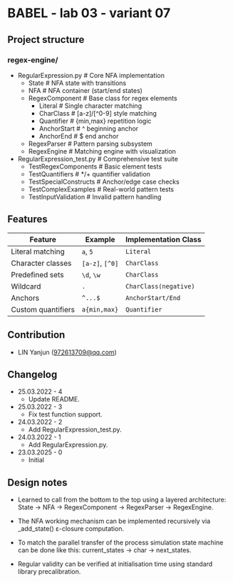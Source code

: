 # BABEL - lab 03 - variant 07

## Project structure

### regex-engine/
- RegularExpression.py # Core NFA implementation
   - State # NFA state with transitions
   - NFA # NFA container (start/end states)
   - RegexComponent # Base class for regex elements
      - Literal # Single character matching
      - CharClass # [a-z]/[^0-9] style matching
      - Quantifier # {min,max} repetition logic
      - AnchorStart # ^ beginning anchor
      - AnchorEnd # $ end anchor
   - RegexParser # Pattern parsing subsystem
   - RegexEngine # Matching engine with visualization
-  RegularExpression_test.py # Comprehensive test suite
   - TestRegexComponents # Basic element tests
   - TestQuantifiers # */+ quantifier validation
   - TestSpecialConstructs # Anchor/edge case checks
   - TestComplexExamples # Real-world pattern tests
   - TestInputValidation # Invalid pattern handling

## Features

| Feature          | Example        | Implementation Class |
|------------------|----------------|----------------------|
| Literal matching | `a`, `5`       | `Literal`            |
| Character classes| `[a-z]`, `[^0]`| `CharClass`          |
| Predefined sets  | `\d`, `\w`     | `CharClass`          |
| Wildcard         | `.`            | `CharClass(negative)`|
| Anchors          | `^...$`        | `AnchorStart/End`    |
| Custom quantifiers| `a{min,max}`  | `Quantifier`         |

## Contribution

- LIN Yanjun (972613709@qq.com)

## Changelog

- 25.03.2022 - 4
   - Update README.
- 25.03.2022 - 3
   - Fix test function support.
- 24.03.2022 - 2
   - Add RegularExpression_test.py.
- 24.03.2022 - 1
   - Add RegularExpression.py.
- 23.03.2025 - 0
   - Initial

## Design notes

- Learned to call from the bottom to the top using a layered architecture: State → NFA → RegexComponent → RegexParser → RegexEngine.

- The NFA working mechanism can be implemented recursively via _add_state() ε-closure computation.

- To match the parallel transfer of the process simulation state machine can be done like this: current_states → char → next_states.

- Regular validity can be verified at initialisation time using standard library precalibration.

